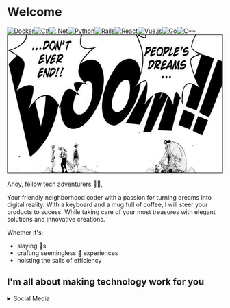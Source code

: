 # Welcome

<span style="display: flex; flex-wrap: wrap;">

<img style="float: left;width:auto" alt="Docker" src="https://img.shields.io/badge/docker%20-%230db7ed.svg?&style=for-the-badge&logo=docker&logoColor=white"/>

<img style="float: left;width:auto" alt="C#" src="https://img.shields.io/badge/c%23%20-%23239120.svg?&style=for-the-badge&logo=c-sharp&logoColor=white"/>

<img style="float:left;width:auto" alt=".Net" src="https://img.shields.io/badge/.NET-5C2D91?style=for-the-badge&logo=.net&logoColor=white" />

<img style="float: left;width:auto" alt="Python" src="https://img.shields.io/badge/python%20-%2314354C.svg?&style=for-the-badge&logo=python&logoColor=white"/>

<img style="float: left;width:auto" alt="Rails" src="https://img.shields.io/badge/rails-%23CC0000.svg?style=for-the-badge&logo=ruby-on-rails&logoColor=white"/>

<img style="float: left;width:auto" alt="React" src="https://img.shields.io/badge/react%20-%2320232a.svg?&style=for-the-badge&logo=react&logoColor=%2361DAFB"/>

<img style="float: left;width:auto" alt="Vue.js" src="https://img.shields.io/badge/vuejs%20-%2335495e.svg?&style=for-the-badge&logo=vue.js&logoColor=%234FC08D"/>

<img style="float: left;width:auto" alt="Go" src="https://img.shields.io/badge/go-%2300ADD8.svg?&style=for-the-badge&logo=go&logoColor=white"/>

<img style="float: left;width:auto" alt="C++" src="https://img.shields.io/badge/c++%20-%2300599C.svg?&style=for-the-badge&logo=c%2B%2B&ogoColor=white"/>

</span>

<img alt="One Piece Dreams Never Die" height="323" width="701" src="https://raw.githubusercontent.com/theCompanyDream/theCompanyDream/master/imgs/banner2.jpg" />

Ahoy, fellow tech adventurers 🏴‍☠️,

Your friendly neighborhood coder with a passion for turning dreams into digital reality. With a keyboard and a mug full of coffee, I will steer your products to sucess. While taking care of your most treasures with elegant solutions and innovative creations.

Whether it's:
 - slaying :bug:s
 - crafting seemingless 👱 experiences
 - hoisting the sails of efficiency

## I'm all about making technology work for you

<details>
<summary>Social Media</summary>
<a href="https://gitlab.com/theCompanyDream">
    <img width="60px" align="left" src="https://raw.githubusercontent.com/theCompanyDream/theCompanyDream/master/imgs/gitlab.png" />
</a>

<a href="https://www.linkedin.com/in/timothy-brantley-ii-22263228/">
    <img width="50px" align="left" src="https://raw.githubusercontent.com/theCompanyDream/theCompanyDream/master/imgs/linkedinn.png" />
</a>

<a href="https://twitter.com/thecompanydream">
    <img width="50px" align="left" src="https://raw.githubusercontent.com/theCompanyDream/theCompanyDream/master/imgs/twitter2.png" />
</a>

<a href="https://www.instagram.com/oxking8080/">
    <img width="50px" align="left" src="https://raw.githubusercontent.com/theCompanyDream/theCompanyDream/master/imgs/instagram.png" />
</a>

<a href="https://www.kaggle.com/companydream">
    <img width="50px" align="left" src="https://raw.githubusercontent.com/theCompanyDream/theCompanyDream/master/imgs/kaggle.svg" />
</a>
</details>
